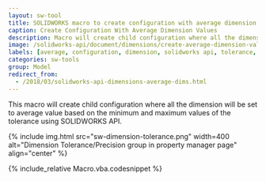 ```yaml
---
layout: sw-tool
title: SOLIDWORKS macro to create configuration with average dimension values
caption: Create Configuration With Average Dimension Values
description: Macro will create child configuration where all the dimension will be set to average value based on the minimum and maximum values of the tolerance
image: /solidworks-api/document/dimensions/create-average-dimension-values-configuration/sw-dimension-tolerance.png
labels: [average, configuration, dimension, solidworks api, tolerance, utility]
categories: sw-tools
group: Model
redirect_from:
  - /2018/03/solidworks-api-dimensions-average-dims.html
---
```

This macro will create child configuration where all the dimension will be set to average value based on the minimum and maximum values of the tolerance using SOLIDWORKS API.

{% include img.html src="sw-dimension-tolerance.png" width=400 alt="Dimension Tolerance/Precision group in property manager page" align="center" %}

{% include_relative Macro.vba.codesnippet %}

